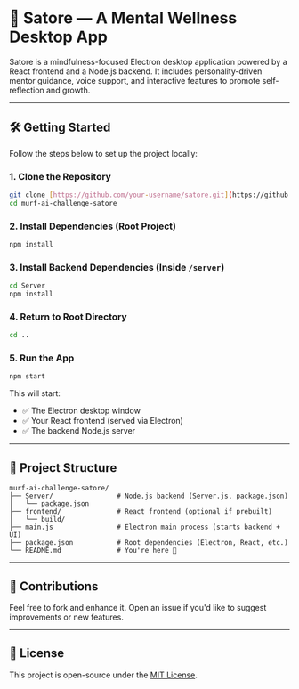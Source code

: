 
# 🌱 Satore — A Mental Wellness Desktop App

Satore is a mindfulness-focused Electron desktop application powered by a React frontend and a Node.js backend. It includes personality-driven mentor guidance, voice support, and interactive features to promote self-reflection and growth.

---

## 🛠️ Getting Started

Follow the steps below to set up the project locally:

### 1. Clone the Repository

```bash
git clone [https://github.com/your-username/satore.git](https://github.com/aditya2125csit1033/murf-ai-challenge-satore.git)
cd murf-ai-challenge-satore
````

### 2. Install Dependencies (Root Project)

```bash
npm install
```

### 3. Install Backend Dependencies (Inside `/server`)

```bash
cd Server
npm install
```

### 4. Return to Root Directory

```bash
cd ..
```

### 5. Run the App

```bash
npm start
```

This will start:

* ✅ The Electron desktop window
* ✅ Your React frontend (served via Electron)
* ✅ The backend Node.js server

---

## 📂 Project Structure

```
murf-ai-challenge-satore/
├── Server/                # Node.js backend (Server.js, package.json)
│   └── package.json
├── frontend/              # React frontend (optional if prebuilt)
│   └── build/
├── main.js                # Electron main process (starts backend + UI)
├── package.json           # Root dependencies (Electron, React, etc.)
└── README.md              # You're here 🌱
```

---

## 🤍 Contributions

Feel free to fork and enhance it. Open an issue if you'd like to suggest improvements or new features.

---

## 📜 License

This project is open-source under the [MIT License](LICENSE).

```
